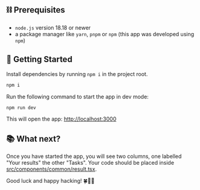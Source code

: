 ## ⛓️ Prerequisites

- `node.js` version 18.18 or newer
- a package manager like `yarn`, `pnpm` or `npm` (this app was developed using `npm`)

## 🏁 Getting Started

Install dependencies by running `npm i` in the project root.

```bash
npm i
```

Run the following command to start the app in dev mode:

```bash
npm run dev
```

This will open the app: [http://localhost:3000](http://localhost:3000)

## 📚 What next?

Once you have started the app, you will see two columns, one labelled "Your results" the other "Tasks". Your code should be placed inside [src/components/common/result.tsx](./src/components/common/result.tsx).

Good luck and happy hacking! 🍀🧑‍💻

